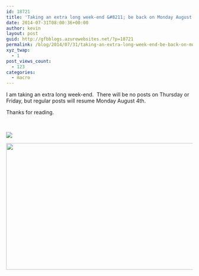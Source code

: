```yaml
---
id: 18721
title: 'Taking an extra long week-end &#8211; be back on Monday August 4th'
date: 2014-07-31T08:00:36+00:00
author: kevin
layout: post
guid: http://gfbblogs.azurewebsites.net/?p=18721
permalink: /blog/2014/07/31/taking-an-extra-long-week-end-be-back-on-monday-august-4th/
xyz_twap:
  - 1
post_views_count:
  - 123
categories:
  - macro
---
```

I am taking an extra long week-end.  There will be no posts on Thursday or Friday, but regular posts will resume Monday August 4th.

Thanks for reading.

&nbsp;


  <img src="http://themacrotourist.com/pictures/Azure/MatrixJul3014.png"><img class="size-full wp-image-14271" style="padding-top: 1.0em;padding-bottom: 0.5em;" src="http://themacrotourist.com/pictures/Azure/MatrixJul3014.png" style="margin:30px auto;display:block;" width="600" height="342">
